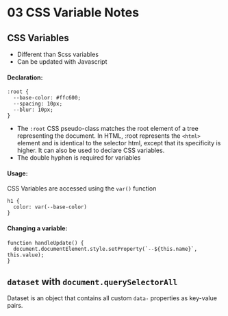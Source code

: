 # 03 CSS Variable Notes

## CSS Variables
- Different than Scss variables
- Can be updated with Javascript

#### Declaration:
```
:root {
  --base-color: #ffc600;
  --spacing: 10px;
  --blur: 10px;
}
```
  - The `:root` CSS pseudo-class matches the root element of a tree representing the document. In HTML, :root represents the `<html>` element and is identical to the selector html, except that its specificity is higher. It can also be used to declare CSS variables.
  - The double hyphen is required for variables

#### Usage:
CSS Variables are accessed using the `var()` function
```
h1 {
  color: var(--base-color)
}
```

#### Changing a variable:
```
function handleUpdate() {
  document.documentElement.style.setProperty(`--${this.name}`, this.value);
}
```

## `dataset` with `document.querySelectorAll`
Dataset is an object that contains all custom `data-` properties as key-value pairs.
